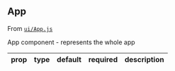 
## App

From [`ui/App.js`](ui/App.js)

App component - represents the whole app

prop | type | default | required | description
---- | :----: | :-------: | :--------: | -----------



